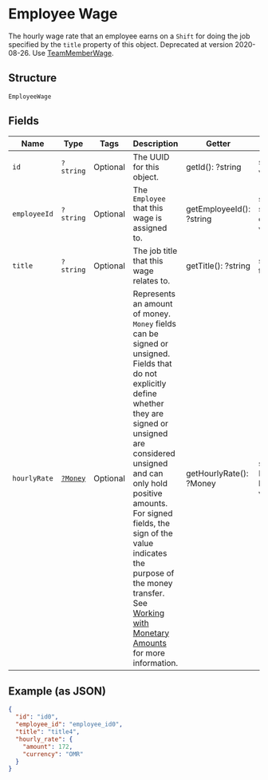 
# Employee Wage

The hourly wage rate that an employee earns on a `Shift` for doing the job specified by the `title` property of this object. Deprecated at version 2020-08-26. Use [TeamMemberWage](entity:TeamMemberWage).

## Structure

`EmployeeWage`

## Fields

| Name | Type | Tags | Description | Getter | Setter |
|  --- | --- | --- | --- | --- | --- |
| `id` | `?string` | Optional | The UUID for this object. | getId(): ?string | setId(?string id): void |
| `employeeId` | `?string` | Optional | The `Employee` that this wage is assigned to. | getEmployeeId(): ?string | setEmployeeId(?string employeeId): void |
| `title` | `?string` | Optional | The job title that this wage relates to. | getTitle(): ?string | setTitle(?string title): void |
| `hourlyRate` | [`?Money`](../../doc/models/money.md) | Optional | Represents an amount of money. `Money` fields can be signed or unsigned.<br>Fields that do not explicitly define whether they are signed or unsigned are<br>considered unsigned and can only hold positive amounts. For signed fields, the<br>sign of the value indicates the purpose of the money transfer. See<br>[Working with Monetary Amounts](https://developer.squareup.com/docs/build-basics/working-with-monetary-amounts)<br>for more information. | getHourlyRate(): ?Money | setHourlyRate(?Money hourlyRate): void |

## Example (as JSON)

```json
{
  "id": "id0",
  "employee_id": "employee_id0",
  "title": "title4",
  "hourly_rate": {
    "amount": 172,
    "currency": "OMR"
  }
}
```

